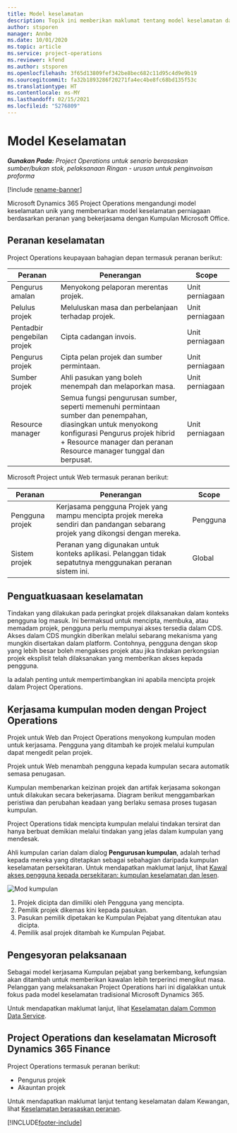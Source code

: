 ```yaml
---
title: Model keselamatan
description: Topik ini memberikan maklumat tentang model keselamatan dalam Dynamics 365 Project Operations.
author: stsporen
manager: Annbe
ms.date: 10/01/2020
ms.topic: article
ms.service: project-operations
ms.reviewer: kfend
ms.author: stsporen
ms.openlocfilehash: 3f65d13809fef342be8bec682c11d95c4d9e9b19
ms.sourcegitcommit: fa32b1893286f20271fa4ec4be8fc68bd135f53c
ms.translationtype: HT
ms.contentlocale: ms-MY
ms.lasthandoff: 02/15/2021
ms.locfileid: "5276809"
---
```

# <a name="security-model"></a>Model Keselamatan

_**Gunakan Pada:** Project Operations untuk senario berasaskan sumber/bukan stok, pelaksanaan Ringan - urusan untuk penginvoisan proforma_

[!include [rename-banner](~/includes/cc-data-platform-banner.md)]

Microsoft Dynamics 365 Project Operations mengandungi model keselamatan unik yang membenarkan model keselamatan perniagaan berdasarkan peranan yang bekerjasama dengan Kumpulan Microsoft Office. 


## <a name="security-roles"></a>Peranan keselamatan
Project Operations keupayaan bahagian depan termasuk peranan berikut:

| Peranan                          | Penerangan                                                                                                                                                                 | Scope |
|-------------------------------|-----------------------------------------------------------------------------------------------------------------------------------------------------------------------------|------|
| Pengurus amalan              | Menyokong pelaporan merentas projek.                                                                                                            | Unit perniagaan              |
| Pelulus projek              | Meluluskan masa dan perbelanjaan terhadap projek.                                                                                                                              | Unit perniagaan |
| Pentadbir pengebilan projek | Cipta cadangan invois.                                                                                                                                                 | Unit perniagaan |
| Pengurus projek               | Cipta pelan projek dan sumber permintaan.                                                                                                                              | Unit perniagaan |
| Sumber projek              | Ahli pasukan yang boleh menempah dan melaporkan masa.                                                                                                          | Unit perniagaan|
| Resource manager              | Semua fungsi pengurusan sumber, seperti memenuhi permintaan sumber dan penempahan, diasingkan untuk menyokong konfigurasi Pengurus projek hibrid + Resource manager dan peranan Resource manager tunggal dan berpusat. | Unit perniagaan |


Microsoft Project untuk Web termasuk peranan berikut:

| Peranan           | Penerangan                                                                                                        | Scope  |
|----------------|--------------------------------------------------------------------------------------------------------------------|--------|
| Pengguna projek   | Kerjasama pengguna Projek yang mampu mencipta projek mereka sendiri dan pandangan sebarang projek yang dikongsi dengan mereka. | Pengguna   |
| Sistem projek | Peranan yang digunakan untuk konteks aplikasi. Pelanggan tidak sepatutnya menggunakan peranan sistem ini.                                    | Global |

## <a name="security-enforcement"></a>Penguatkuasaan keselamatan
Tindakan yang dilakukan pada peringkat projek dilaksanakan dalam konteks pengguna log masuk. Ini bermaksud untuk mencipta, membuka, atau memadam projek, pengguna perlu mempunyai akses tersedia dalam CDS. Akses dalam CDS mungkin diberikan melalui sebarang mekanisma yang mungkin disertakan dalam platform. Contohnya, pengguna dengan skop yang lebih besar boleh mengakses projek atau jika tindakan perkongsian projek eksplisit telah dilaksanakan yang memberikan akses kepada pengguna.

Ia adalah penting untuk mempertimbangkan ini apabila mencipta projek dalam Project Operations.

## <a name="modern-group-collaboration-with-project-operations"></a>Kerjasama kumpulan moden dengan Project Operations
Projek untuk Web dan Project Operations menyokong kumpulan moden untuk kerjasama. Pengguna yang ditambah ke projek melalui kumpulan dapat mengedit pelan projek.

Projek untuk Web menambah pengguna kepada kumpulan secara automatik semasa penugasan.

Kumpulan membenarkan keizinan projek dan artifak kerjasama sokongan untuk dilakukan secara bekerjasama. Diagram berikut menggambarkan peristiwa dan perubahan keadaan yang berlaku semasa proses tugasan kumpulan.

Project Operations tidak mencipta kumpulan melalui tindakan tersirat dan hanya berbuat demikian melalui tindakan yang jelas dalam kumpulan yang mendesak.

Ahli kumpulan carian dalam dialog **Pengurusan kumpulan**, adalah terhad kepada mereka yang ditetapkan sebagai sebahagian daripada kumpulan keselamatan persekitaran. Untuk mendapatkan maklumat lanjut, lihat [Kawal akses pengguna kepada persekitaran: kumpulan keselamatan dan lesen](https://docs.microsoft.com/power-platform/admin/control-user-access).

![Mod kumpulan](./media/groupsmode.png)

1. Projek dicipta dan dimiliki oleh Pengguna yang mencipta.
2. Pemilik projek dikemas kini kepada pasukan.
3. Pasukan pemilik dipetakan ke Kumpulan Pejabat yang ditentukan atau dicipta.
4. Pemilik asal projek ditambah ke Kumpulan Pejabat.

## <a name="deployment-recommendation"></a>Pengesyoran pelaksanaan
Sebagai model kerjasama Kumpulan pejabat yang berkembang, kefungsian akan ditambah untuk memberikan kawalan lebih terperinci mengikut masa. Pelanggan yang melaksanakan Project Operations hari ini digalakkan untuk fokus pada model keselamatan tradisional Microsoft Dynamics 365.

Untuk mendapatkan maklumat lanjut, lihat [Keselamatan dalam Common Data Service](https://docs.microsoft.com/power-platform/admin/wp-security).

## <a name="project-operations-and-microsoft-dynamics-365-finance-security"></a>Project Operations dan keselamatan Microsoft Dynamics 365 Finance
Project Operations termasuk peranan berikut:

- Pengurus projek
- Akauntan projek

Untuk mendapatkan maklumat lanjut tentang keselamatan dalam Kewangan, lihat [Keselamatan berasaskan peranan](https://docs.microsoft.com/dynamics365/fin-ops-core/dev-itpro/sysadmin/role-based-security).




[!INCLUDE[footer-include](../includes/footer-banner.md)]